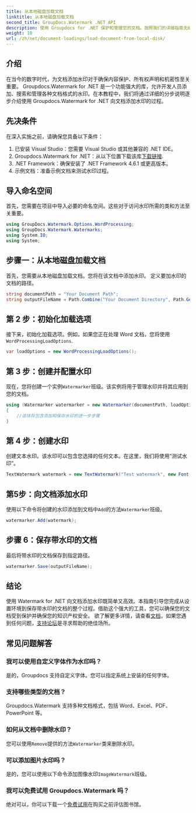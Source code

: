 ```yaml
---
title: 从本地磁盘加载文档
linktitle: 从本地磁盘加载文档
second_title: GroupDocs.Watermark .NET API
description: 使用 Groupdocs for .NET 保护和管理您的文档。按照我们的详细指南无缝添加水印。
weight: 10
url: /zh/net/document-loadings/load-document-from-local-disk/
---
```

## 介绍
在当今的数字时代，为文档添加水印对于确保内容保护、所有权声明和机密性至关重要。 Groupdocs.Watermark for .NET 是一个功能强大的库，允许开发人员添加、搜索和管理各种文档格式的水印。在本教程中，我们将通过详细的分步说明逐步介绍使用 Groupdocs.Watermark for .NET 向文档添加水印的过程。
## 先决条件
在深入实施之前，请确保您具备以下条件：
1. 已安装 Visual Studio：您需要 Visual Studio 或其他兼容的 .NET IDE。
2.  Groupdocs.Watermark for .NET：从以下位置下载该库[下载链接](https://releases.groupdocs.com/Watermark/net/).
3. .NET Framework：确保安装了 .NET Framework 4.6.1 或更高版本。
4. 示例文档：准备示例文档来测试水印过程。
## 导入命名空间
首先，您需要在项目中导入必要的命名空间。这些对于访问水印所需的类和方法至关重要。
```csharp
using GroupDocs.Watermark.Options.WordProcessing;
using GroupDocs.Watermark.Watermarks;
using System.IO;
using System;
```
## 步骤一：从本地磁盘加载文档
首先，您需要从本地磁盘加载文档。您将在该文档中添加水印。
定义要加水印的文档的路径。
```csharp
string documentPath = "Your Document Path";
string outputFileName = Path.Combine("Your Document Directory", Path.GetFileName(documentPath));
```
## 第 2 步：初始化加载选项
接下来，初始化加载选项。例如，如果您正在处理 Word 文档，您将使用`WordProcessingLoadOptions`.
```csharp
var loadOptions = new WordProcessingLoadOptions();
```
## 第 3 步：创建并配置水印
现在，您将创建一个实例`Watermarker`班级。该实例将用于管理水印并将其应用到您的文档。
```csharp
using (Watermarker watermarker = new Watermarker(documentPath, loadOptions))
{
    //该块将包含添加和保存水印的进一步步骤
}
```
## 第 4 步：创建水印
创建文本水印。该水印可以包含您选择的任何文本。在这里，我们将使用“测试水印”。
```csharp
TextWatermark watermark = new TextWatermark("Test watermark", new Font("Arial", 12));
```
## 第5步：向文档添加水印
使用以下命令将创建的水印添加到文档中`Add`的方法`Watermarker`班级。
```csharp
watermarker.Add(watermark);
```
## 步骤 6：保存带水印的文档
最后将带水印的文档保存到指定路径。
```csharp
watermarker.Save(outputFileName);
```

## 结论
使用 Watermark for .NET 向文档添加水印既简单又高效。本指南引导您完成从设置环境到保存带水印的文档的整个过程。借助这个强大的工具，您可以确保您的文档受到保护并确保您的知识产权安全。 
欲了解更多详情，请查看[文档](https://tutorials.groupdocs.com/Watermark/net/)，如果您遇到任何问题，[支持论坛](https://forum.groupdocs.com/c/watermark/19)是寻求帮助的绝佳场所。 
## 常见问题解答
### 我可以使用自定义字体作为水印吗？
是的，Groupdocs 支持自定义字体。您可以指定系统上安装的任何字体。
### 支持哪些类型的文档？
Groupdocs.Watermark 支持多种文档格式，包括 Word、Excel、PDF、PowerPoint 等。
### 如何从文档中删除水印？
您可以使用`Remove`提供的方法`Watermarker`类来删除水印。
### 可以添加图片水印吗？
是的，您可以使用以下命令添加图像水印`ImageWatermark`班级。
### 我可以免费试用 Groupdocs.Watermark 吗？
绝对可以，你可以下载一个[免费试用](https://releases.groupdocs.com/)在购买之前评估图书馆。